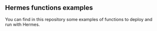 ## Hermes functions examples

You can find in this repository some examples of functions to deploy and run with Hermes.